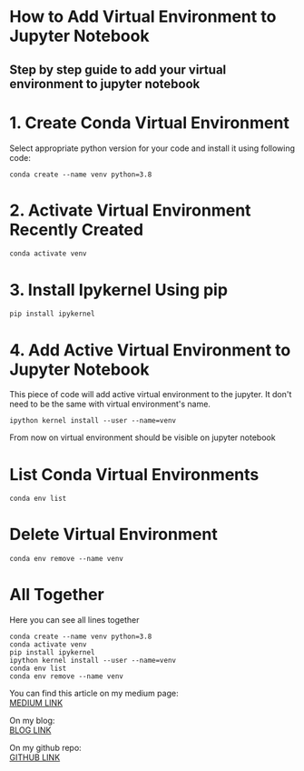 # How to Add Virtual Environment to Jupyter Notebook
## Step by step guide to add your virtual environment to jupyter notebook

# 1. Create Conda Virtual Environment
Select appropriate python version for your code and install it using following code:

    conda create --name venv python=3.8

# 2. Activate Virtual Environment Recently Created

    conda activate venv 

# 3. Install Ipykernel Using pip

    pip install ipykernel

# 4. Add Active Virtual Environment to Jupyter Notebook
This piece of code will add active virtual environment to the jupyter. It don't need to be the same with virtual environment's name.

    ipython kernel install --user --name=venv 

From now on virtual environment should be visible on jupyter notebook

# List Conda Virtual Environments

    conda env list

# Delete Virtual Environment


    conda env remove --name venv

# All Together
Here you can see all lines together


    conda create --name venv python=3.8
    conda activate venv 
    pip install ipykernel
    ipython kernel install --user --name=venv
    conda env list
    conda env remove --name venv


You can find this article on my medium page: <br>
[MEDIUM LINK](https://medium.com/@necocyln/how-to-add-virtual-environment-to-jupyter-notebook-8c338ba11d16)


On my blog: <br>
[BLOG LINK](https://www.necmettinceylan.com/blog/2022/3/27/how-to-add-virtual-environment-to-jupyter-notebook/)


On my github repo: <br>
[GITHUB LINK](https://github.com/NecmettinCeylan/Posts/blob/main/How%20to%20Add%20Virtual%20Environment%20to%20Jupyter%20Notebook/How_to_Add_Virtual_Environment_to_Jupyter_Notebook.md)

<!--- tags: jupyter notebook, conda, python, virtual environment -->
